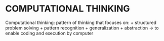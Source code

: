 # COMPUTATIONAL THINKING 

Computational thinking:
    pattern of thinking that focuses on: 
        + structured problem solving 
        + pattern recognition
        + generalization 
        + abstraction 
    -> to enable coding and execution by computer 

